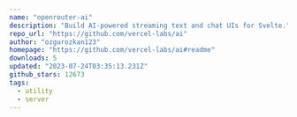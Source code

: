```yaml
---
name: "openrouter-ai"
description: "Build AI-powered streaming text and chat UIs for Svelte."
repo_url: "https://github.com/vercel-labs/ai"
author: "ozgurozkan123"
homepage: "https://github.com/vercel-labs/ai#readme"
downloads: 5
updated: "2023-07-24T03:35:13.231Z"
github_stars: 12673
tags: 
  - utility
  - server
---
```

